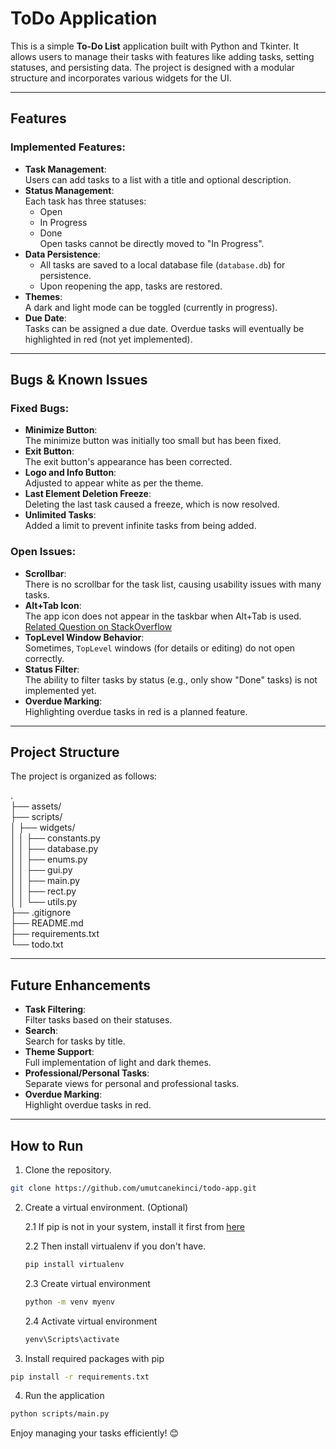 # ToDo Application

This is a simple **To-Do List** application built with Python and Tkinter. It allows users to manage their tasks with features like adding tasks, setting statuses, and persisting data. The project is designed with a modular structure and incorporates various widgets for the UI.

---

## Features

### Implemented Features:
- **Task Management**:  
  Users can add tasks to a list with a title and optional description.
- **Status Management**:  
  Each task has three statuses:  
  - Open  
  - In Progress  
  - Done  
  Open tasks cannot be directly moved to "In Progress".
- **Data Persistence**:  
  - All tasks are saved to a local database file (`database.db`) for persistence.  
  - Upon reopening the app, tasks are restored.
- **Themes**:  
  A dark and light mode can be toggled (currently in progress).
- **Due Date**:  
  Tasks can be assigned a due date. Overdue tasks will eventually be highlighted in red (not yet implemented).

---

## Bugs & Known Issues

### Fixed Bugs:
- **Minimize Button**:  
  The minimize button was initially too small but has been fixed.
- **Exit Button**:  
  The exit button's appearance has been corrected.
- **Logo and Info Button**:  
  Adjusted to appear white as per the theme.
- **Last Element Deletion Freeze**:  
  Deleting the last task caused a freeze, which is now resolved.
- **Unlimited Tasks**:  
  Added a limit to prevent infinite tasks from being added.

### Open Issues:
- **Scrollbar**:  
  There is no scrollbar for the task list, causing usability issues with many tasks.
- **Alt+Tab Icon**:  
  The app icon does not appear in the taskbar when Alt+Tab is used.  
  [Related Question on StackOverflow](https://stackoverflow.com/questions/60442386/check-if-window-is-in-background-tkinter)
- **TopLevel Window Behavior**:  
  Sometimes, `TopLevel` windows (for details or editing) do not open correctly.
- **Status Filter**:  
  The ability to filter tasks by status (e.g., only show "Done" tasks) is not implemented yet.
- **Overdue Marking**:  
  Highlighting overdue tasks in red is a planned feature.

---

## Project Structure

The project is organized as follows:

. <br />
├── assets/ <br />
├── scripts/ <br />
│   ├── widgets/ <br />
│   │   ├── constants.py <br />
│   │   ├── database.py <br />
│   │   ├── enums.py <br />
│   │   ├── gui.py <br />
│   │   ├── main.py <br />
│   │   ├── rect.py <br />
│   │   └── utils.py <br />
├── .gitignore <br />
├── README.md <br />
├── requirements.txt <br />
└── todo.txt <br />

---

## Future Enhancements
- **Task Filtering**:  
  Filter tasks based on their statuses.
- **Search**:  
  Search for tasks by title.
- **Theme Support**:  
  Full implementation of light and dark themes.
- **Professional/Personal Tasks**:  
  Separate views for personal and professional tasks.
- **Overdue Marking**:  
  Highlight overdue tasks in red.

---

## How to Run

1. Clone the repository.
```bash
git clone https://github.com/umutcanekinci/todo-app.git
```

2. Create a virtual environment. (Optional)
    
      2.1 If pip is not in your system, install it first from [here](https://pip.pypa.io/en/stable/installation/)
      
      2.2 Then install virtualenv if you don't have.
      ```bash
      pip install virtualenv
      ```
      
      2.3 Create virtual environment
      ```bash
      python -m venv myenv  
      ```
      
      2.4 Activate virtual environment
      ```bash
      yenv\Scripts\activate
      ```

3. Install required packages with pip
```bash
pip install -r requirements.txt  
```

4. Run the application
```bash
python scripts/main.py
```

Enjoy managing your tasks efficiently! 😊
